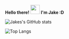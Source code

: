 **Hello there!** <img src="https://c.tenor.com/4kIHjPaMiDoAAAAj/the-blobs-live-on-waving.gif" width="30px"> **I'm Jake :D**

![Jakes's GitHub stats](https://github-readme-stats.vercel.app/api?username=jakeedgar&show_icons=true&theme=dracula&layout=compact)

![Top Langs](https://github-readme-stats.vercel.app/api/top-langs/?username=jakeedgar&show_icons=true&theme=dracula&layout=compact)
